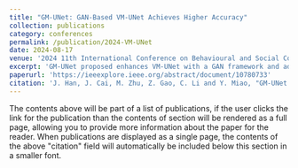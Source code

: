 ```yaml
---
title: "GM-UNet: GAN-Based VM-UNet Achieves Higher Accuracy"
collection: publications
category: conferences
permalink: /publication/2024-VM-UNet
date: 2024-08-17
venue: '2024 11th International Conference on Behavioural and Social Computing (BESC)'
excerpt: 'GM-UNet proposed enhances VM-UNet with a GAN framework and adversarial loss, achieving superior liver CT segmentation performance by better capturing image details.'
paperurl: 'https://ieeexplore.ieee.org/abstract/document/10780733'
citation: 'J. Han, J. Cai, M. Zhu, Z. Gao, C. Li and Y. Miao, "GM-UNet: GAN-Based VM-UNet Achieves Higher Accuracy," 2024 11th International Conference on Behavioural and Social Computing (BESC), Harbin, China, 2024, pp. 1-6, doi: 10.1109/BESC64747.2024.10780733.'
---
```


The contents above will be part of a list of publications, if the user clicks the link for the publication than the contents of section will be rendered as a full page, allowing you to provide more information about the paper for the reader. When publications are displayed as a single page, the contents of the above "citation" field will automatically be included below this section in a smaller font.
